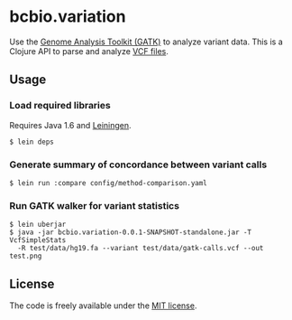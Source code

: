 # bcbio.variation

Use the [Genome Analysis Toolkit (GATK)][1] to analyze variant data.
This is a Clojure API to parse and analyze [VCF files][2].

[1]: http://www.broadinstitute.org/gsa/wiki/index.php/The_Genome_Analysis_Toolkit
[2]: http://www.1000genomes.org/wiki/Analysis/Variant%20Call%20Format/vcf-variant-call-format-version-40

## Usage

### Load required libraries

Requires Java 1.6 and [Leiningen][3].

    $ lein deps

### Generate summary of concordance between variant calls

    $ lein run :compare config/method-comparison.yaml

### Run GATK walker for variant statistics

    $ lein uberjar
    $ java -jar bcbio.variation-0.0.1-SNAPSHOT-standalone.jar -T VcfSimpleStats
      -R test/data/hg19.fa --variant test/data/gatk-calls.vcf --out test.png

[3]: https://github.com/technomancy/leiningen

## License

The code is freely available under the [MIT license][l1].

[l1]: http://www.opensource.org/licenses/mit-license.html
